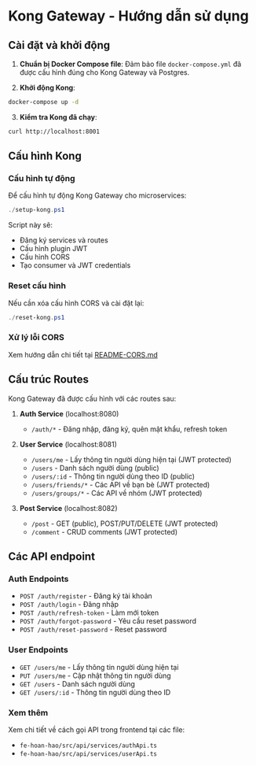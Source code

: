 # Kong Gateway - Hướng dẫn sử dụng

## Cài đặt và khởi động

1. **Chuẩn bị Docker Compose file**:
Đảm bảo file `docker-compose.yml` đã được cấu hình đúng cho Kong Gateway và Postgres.

2. **Khởi động Kong**:
```bash
docker-compose up -d
```

3. **Kiểm tra Kong đã chạy**:
```bash
curl http://localhost:8001
```

## Cấu hình Kong

### Cấu hình tự động

Để cấu hình tự động Kong Gateway cho microservices:

```powershell
./setup-kong.ps1
```

Script này sẽ:
- Đăng ký services và routes
- Cấu hình plugin JWT
- Cấu hình CORS
- Tạo consumer và JWT credentials

### Reset cấu hình

Nếu cần xóa cấu hình CORS và cài đặt lại:

```powershell
./reset-kong.ps1
```

### Xử lý lỗi CORS

Xem hướng dẫn chi tiết tại [README-CORS.md](./README-CORS.md)

## Cấu trúc Routes

Kong Gateway đã được cấu hình với các routes sau:

1. **Auth Service** (localhost:8080)
   - `/auth/*` - Đăng nhập, đăng ký, quên mật khẩu, refresh token

2. **User Service** (localhost:8081)
   - `/users/me` - Lấy thông tin người dùng hiện tại (JWT protected)
   - `/users` - Danh sách người dùng (public)
   - `/users/:id` - Thông tin người dùng theo ID (public)
   - `/users/friends/*` - Các API về bạn bè (JWT protected)
   - `/users/groups/*` - Các API về nhóm (JWT protected)

3. **Post Service** (localhost:8082)
   - `/post` - GET (public), POST/PUT/DELETE (JWT protected)
   - `/comment` - CRUD comments (JWT protected)

## Các API endpoint

### Auth Endpoints
- `POST /auth/register` - Đăng ký tài khoản
- `POST /auth/login` - Đăng nhập
- `POST /auth/refresh-token` - Làm mới token
- `POST /auth/forgot-password` - Yêu cầu reset password
- `POST /auth/reset-password` - Reset password

### User Endpoints
- `GET /users/me` - Lấy thông tin người dùng hiện tại
- `PUT /users/me` - Cập nhật thông tin người dùng
- `GET /users` - Danh sách người dùng
- `GET /users/:id` - Thông tin người dùng theo ID

### Xem thêm

Xem chi tiết về cách gọi API trong frontend tại các file:
- `fe-hoan-hao/src/api/services/authApi.ts`
- `fe-hoan-hao/src/api/services/userApi.ts` 
